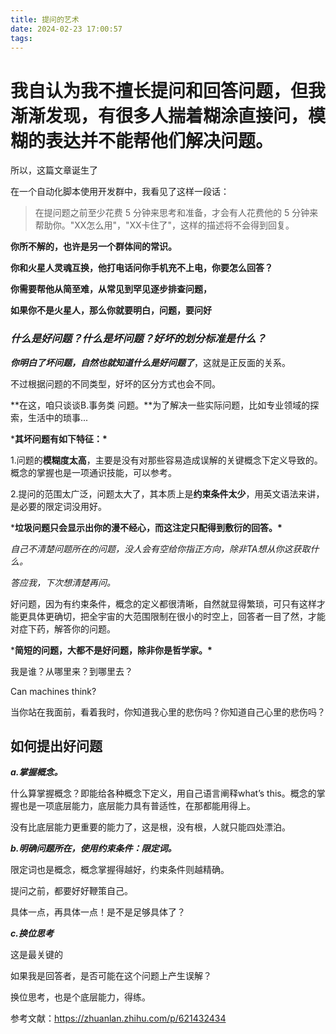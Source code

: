 ```yaml
---
title: 提问的艺术
date: 2024-02-23 17:00:57
tags:
---
```


# 我自认为我不擅长提问和回答问题，但我渐渐发现，有很多人揣着糊涂直接问，模糊的表达并不能帮他们解决问题。

所以，这篇文章诞生了

在一个自动化脚本使用开发群中，我看见了这样一段话：

> 在提问题之前至少花费 5 分钟来思考和准备，才会有人花费他的 5 分钟来帮助你。"XX怎么用"，"XX卡住了"，这样的描述将不会得到回复。 

**你所不解的，也许是另一个群体间的常识。**

**你和火星人灵魂互换，他打电话问你手机充不上电，你要怎么回答？**

**你需要帮他从简至难，从常见到罕见逐步排查问题，**

**如果你不是火星人，那么你就要明白，问题，要问好**



### ***什么是好问题？什么是坏问题？好坏的划分标准是什么？***

***你明白了坏问题，自然也就知道什么是好问题了***，这就是正反面的关系。

不过根据问题的不同类型，好坏的区分方式也会不同。

**在这，咱只谈谈B.事务类 问题。**为了解决一些实际问题，比如专业领域的探索，生活中的琐事...

***其坏问题有如下特征：\***

1.问题的**模糊度太高**，主要是没有对那些容易造成误解的关键概念下定义导致的。概念的掌握也是一项通识技能，可以参考。

2.提问的范围太广泛，问题太大了，其本质上是**约束条件太少**，用英文语法来讲，是必要的限定词没用好。

***垃圾问题只会显示出你的漫不经心，而这注定只配得到敷衍的回答。\***

*自己不清楚问题所在的问题，没人会有空给你指正方向，除非TA想从你这获取什么。*

*答应我，下次想清楚再问。*



好问题，因为有约束条件，概念的定义都很清晰，自然就显得繁琐，可只有这样才能更具体更确切，把全宇宙的大范围限制在很小的时空上，回答者一目了然，才能对症下药，解答你的问题。

***简短的问题，大都不是好问题，除非你是哲学家。\***

我是谁？从哪里来？到哪里去？

Can machines think?

当你站在我面前，看着我时，你知道我心里的悲伤吗？你知道自己心里的悲伤吗？

## 如何提出好问题

***a.掌握概念。***

什么算掌握概念？即能给各种概念下定义，用自己语言阐释what’s this。概念的掌握也是一项底层能力，底层能力具有普适性，在那都能用得上。

没有比底层能力更重要的能力了，这是根，没有根，人就只能四处漂泊。



***b.明确问题所在，使用约束条件：限定词。***

限定词也是概念，概念掌握得越好，约束条件则越精确。

提问之前，都要好好鞭策自己。

具体一点，再具体一点！是不是足够具体了？



***c.换位思考***

这是最关键的

如果我是回答者，是否可能在这个问题上产生误解？

换位思考，也是个底层能力，得练。





参考文献：https://zhuanlan.zhihu.com/p/621432434
